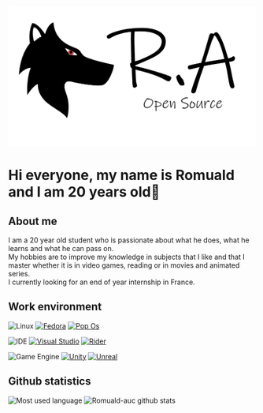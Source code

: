 ![Wolf and Open Source](assets/images/logo-loup-transparent-1300.png)

Hi everyone, my name is Romuald and I am 20 years old👋
======

## About me
I am a 20 year old student who is passionate about what he does, what he learns and what he can pass on.  
My hobbies are to improve my knowledge in subjects that I like and that I master whether it is in video games, reading or in movies and animated series.  
I currently looking for an end of year internship in France.

## Work environment
![Linux](https://img.shields.io/badge/Linux-distro-11bdb2?style=for-the-badge&logo=linux)
[![Fedora](https://img.shields.io/badge/Fedora-11bdb2?style=for-the-badge&logo=fedora)](https://getfedora.org/fr/)
[![Pop Os](https://img.shields.io/badge/Pop%20Os-11bdb2?style=for-the-badge&logo=pop!_os)](https://pop.system76.com/)

![IDE](https://img.shields.io/badge/IDE-Text%20Editor-11bdb2?style=for-the-badge&logo=ide)
[![Visual Studio](https://img.shields.io/badge/Visual%20Studio-11bdb2?style=for-the-badge&logo=visual-studio)](https://visualstudio.microsoft.com/fr/)
[![Rider](https://img.shields.io/badge/Rider-11bdb2?style=for-the-badge&logo=jetbrains)](https://www.jetbrains.com/rider/)

![Game Engine](https://img.shields.io/badge/Game-engine-11bdb2?style=for-the-badge&logo=engine)
[![Unity](https://img.shields.io/badge/Unity-11bdb2?style=for-the-badge&logo=unity)](https://unity.com/)
[![Unreal](https://img.shields.io/badge/Unreal%20Engine-11bdb2?style=for-the-badge&logo=unreal-engine)](https://www.unrealengine.com/en-US/)

## Github statistics
![Most used language](https://github-readme-stats.vercel.app/api/top-langs/?username=Romuald-auc&theme=dark)
![Romuald-auc github stats](https://github-readme-stats.vercel.app/api?username=Romuald-auc&theme=dark)
